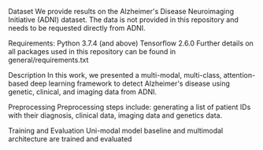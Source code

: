 Dataset
We provide results on the Alzheimer's Disease Neuroimaging Initiative (ADNI) dataset. The data is not provided in this repository and needs to be requested directly from ADNI.

Requirements:
Python 3.7.4 (and above)
Tensorflow 2.6.0
Further details on all packages used in this repository can be found in general/requirements.txt

Description
In this work, we presented a multi-modal, multi-class, attention-based deep learning framework to detect Alzheimer's disease using genetic, clinical, and imaging data from ADNI.

Preprocessing
Preprocessing steps include: generating a list of patient IDs with their diagnosis, clinical data, imaging data and genetics data.


Training and Evaluation
Uni-modal model baseline and multimodal architecture are trained and evaluated

